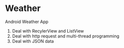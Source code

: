 # Weather
Android Weather App
1. Deal with RecylerView and ListView
2. Deal with http request and multi-thread programming
3. Deal with JSON data
